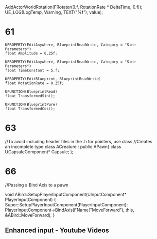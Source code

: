 AddActorWorldRotation(FRotator(0.f, RotationRate * DeltaTime, 0.f));
UE_LOG(LogTemp, Warning, TEXT("%f"), value);

# 61
	UPROPERTY(EditAnywhere, BlueprintReadWrite, Category = "Sine Parameters")
	float Amplitude = 0.25f;

	UPROPERTY(EditAnywhere, BlueprintReadWrite, Category = "Sine Parameters")
	float TimeConstant = 5.f;

	UPROPERTY(EditBlueprint, BlueprintReadWrite) 
    float RotationRate = 0.25f;

	UFUNCTION(BlueprintRead) 
	float TransformedSin();

	UFUNCTION(BlueprintPure)
	float TransformedCos();




# 63
//To avoid including header files in the .h for pointers, use class
//Creates an incomplete type
class ACreature : public APawn{
	class UCapsuleComponent* Capsule;
};

# 66
//Passing a Bind Axis to a pawn

void ABird::SetupPlayerInputComponent(UInputComponent* PlayerInputComponent)
{
	Super::SetupPlayerInputComponent(PlayerInputComponent);
	PlayerInputComponent->BindAxis(FName("MoveForward"), this, &ABird::MoveForward);
}

## Enhanced input - Youtube Videos